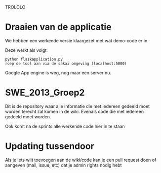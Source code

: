 TROLOLO

Draaien van de applicatie
=========================

We hebben een werkende versie klaargezet met wat demo-code er in.

Deze werkt als volgt:

    python flaskapplication.py
    roep de tool aan via de sakai omgeving (localhost:5000)

Google App engine is weg, nog maar een server nu.

SWE_2013_Groep2
===============

Dit is de repository waar alle informatie die met iedereen gedeeld moet worden
terecht zal komen in de wiki. Evenals code die met iedereen gedeeld moet worden.

Ook komt na de sprints alle werkende code hier in te staan

Updating tussendoor
===================

Als je iets wilt toevoegen aan de wiki/code kan je een pull request doen
of aangeven (mail, issue, etc) dat je admin rights nodig hebt


